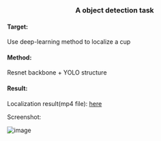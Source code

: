 <center>
    <h3>
        A object detection task
    </h3>
</center>

#### Target: 

Use deep-learning method to localize a cup



#### Method:

Resnet backbone + YOLO structure



#### Result:

Localization result(mp4 file): [here](https://github.com/TSuXinH/object_localization/blob/master/final/YOLO_like/test.mp4)

Screenshot: 

![image]()
